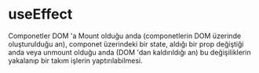 # useEffect

Componetler DOM 'a Mount olduğu anda (componetlerin DOM üzerinde oluşturulduğu an), componet üzerindeki bir state, aldığı bir prop değiştiği anda veya unmount olduğu anda (DOM 'dan kaldırıldığı an) bu değişiliklerin yakalanıp bir takım işlerin yaptırılabilmesi.

